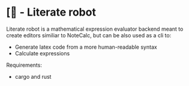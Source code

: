 # [🤖 - Literate robot

Literate robot is a mathematical expression evaluator backend meant to create editors similiar to NoteCalc, but can be also used as a cli to:
 * Generate latex code from a more human-readable syntax
 * Calculate expressions

Requirements:
 - cargo and rust

